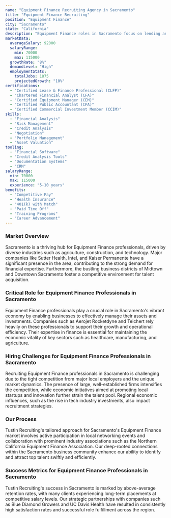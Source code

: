 ```yaml
---
name: "Equipment Finance Recruiting Agency in Sacramento"
title: "Equipment Finance Recruiting"
position: "Equipment Finance"
city: "Sacramento"
state: "California"
description: "Equipment Finance roles in Sacramento focus on lending and leasing services for commercial equipment across various industries."
marketData:
  averageSalary: 92000
  salaryRange:
    min: 70000
    max: 115000
  growthRate: "8%"
  demandLevel: "High"
  employmentStats:
    totalJobs: 1875
    projectedGrowth: "10%"
certifications:
  - "Certified Lease & Finance Professional (CLFP)"
  - "Chartered Financial Analyst (CFA)"
  - "Certified Equipment Manager (CEM)"
  - "Certified Public Accountant (CPA)"
  - "Certified Commercial Investment Member (CCIM)"
skills:
  - "Financial Analysis"
  - "Risk Management"
  - "Credit Analysis"
  - "Negotiation"
  - "Portfolio Management"
  - "Asset Valuation"
tooling:
  - "Financial Software"
  - "Credit Analysis Tools"
  - "Documentation Systems"
  - "CRM"
salaryRange:
  min: 70000
  max: 115000
  experience: "5-10 years"
benefits:
  - "Competitive Pay"
  - "Health Insurance"
  - "401(k) with Match"
  - "Paid Time Off"
  - "Training Programs"
  - "Career Advancement"
---
```


### Market Overview
Sacramento is a thriving hub for Equipment Finance professionals, driven by diverse industries such as agriculture, construction, and technology. Major companies like Sutter Health, Intel, and Kaiser Permanente have a significant presence in the area, contributing to the strong demand for financial expertise. Furthermore, the bustling business districts of Midtown and Downtown Sacramento foster a competitive environment for talent acquisition.
### Critical Role for Equipment Finance Professionals in Sacramento
Equipment Finance professionals play a crucial role in Sacramento's vibrant economy by enabling businesses to effectively manage their assets and investments. Companies such as Aerojet Rocketdyne and Teichert rely heavily on these professionals to support their growth and operational efficiency. Their expertise in finance is essential for maintaining the economic vitality of key sectors such as healthcare, manufacturing, and agriculture.

### Hiring Challenges for Equipment Finance Professionals in Sacramento
Recruiting Equipment Finance professionals in Sacramento is challenging due to the tight competition from major local employers and the unique market dynamics. The presence of large, well-established firms intensifies the competition, while economic initiatives aimed at promoting local startups and innovation further strain the talent pool. Regional economic influences, such as the rise in tech industry investments, also impact recruitment strategies.

### Our Process
Tustin Recruiting's tailored approach for Sacramento's Equipment Finance market involves active participation in local networking events and collaboration with prominent industry associations such as the Northern California Equipment Finance Association. Our deep-rooted connections within the Sacramento business community enhance our ability to identify and attract top talent swiftly and efficiently.

### Success Metrics for Equipment Finance Professionals in Sacramento
Tustin Recruiting's success in Sacramento is marked by above-average retention rates, with many clients experiencing long-term placements at competitive salary levels. Our strategic partnerships with companies such as Blue Diamond Growers and UC Davis Health have resulted in consistently high satisfaction rates and successful role fulfillment across the region.